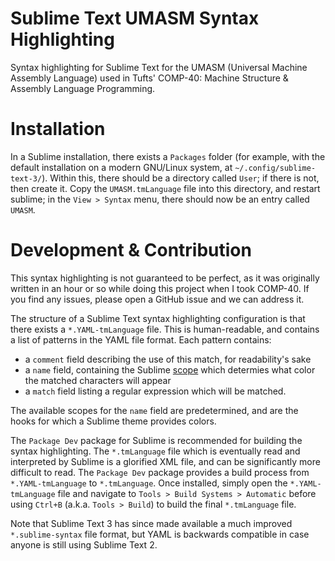 # Sublime Text UMASM Syntax Highlighting

Syntax highlighting for Sublime Text for the UMASM (Universal Machine Assembly Language) used in Tufts' COMP-40: Machine Structure & Assembly Language Programming.

# Installation
In a Sublime installation, there exists a `Packages` folder (for example, with the default installation on a modern GNU/Linux system, at `~/.config/sublime-text-3/`). Within this, there should be a directory called `User`; if there is not, then create it. Copy the `UMASM.tmLanguage` file into this directory, and restart sublime; in the `View > Syntax` menu, there should now be an entry called `UMASM`.

# Development & Contribution
This syntax highlighting is not guaranteed to be perfect, as it was originally written in an hour or so while doing this project when I took COMP-40. If you find any issues, please open a GitHub issue and we can address it.

The structure of a Sublime Text syntax highlighting configuration is that there exists a `*.YAML-tmLanguage` file. This is human-readable, and contains a list of patterns in the YAML file format. Each pattern contains:
* a `comment` field describing the use of this match, for readability's sake
* a `name` field, containing the Sublime [scope](https://www.sublimetext.com/docs/3/scope_naming.html) which determies what color the matched characters will appear
* a `match` field listing a regular expression which will be matched. 

The available scopes for the `name` field are predetermined, and are the hooks for which a Sublime theme provides colors. 

The `Package Dev` package for Sublime is recommended for building the syntax highlighting. The `*.tmLanguage` file which is eventually read and interpreted by Sublime is a glorified XML file, and can be significantly more difficult to read. The `Package Dev` package provides a build process from `*.YAML-tmLanguage` to `*.tmLanguage`. Once installed, simply open the `*.YAML-tmLanguage` file and navigate to `Tools > Build Systems > Automatic` before using `Ctrl+B` (a.k.a. `Tools > Build`) to build the final `*.tmLanguage` file.

Note that Sublime Text 3 has since made available a much improved `*.sublime-syntax` file format, but YAML is backwards compatible in case anyone is still using Sublime Text 2.

